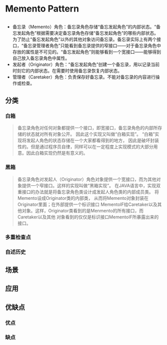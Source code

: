 # Memento Pattern
> 

## 
* 备忘录（Memento）角色：备忘录角色存储“备忘发起角色”的内部状态。“备忘发起角色”根据需要决定备忘录角色存储“备忘发起角色”的哪些内部状态。为了防止“备忘发起角色”以外的其他对象访问备忘录。备忘录实际上有两个接口，“备忘录管理者角色”只能看到备忘录提供的窄接口——对于备忘录角色中存放的属性是不可见的。“备忘发起角色”则能够看到一个宽接口——能够得到自己放入备忘录角色中属性。
* 发起者（Originator）角色：“备忘发起角色”创建一个备忘录，用以记录当前时刻它的内部状态。在需要时使用备忘录恢复内部状态。
* 管理者（Caretaker）角色：负责保存好备忘录。不能对备忘录的内容进行操作或检查。

## 分类

### 白箱
> 备忘录角色对任何对象都提供一个接口，即宽接口，备忘录角色的内部所存储的状态就对所有对象公开。
因此这个实现又叫做“白箱实现”。 “白箱”实现将发起人角色的状态存储在一个大家都看得到的地方，
因此是破坏封装性的。但是通过程序员自律，同样可以在一定程度上实现模式的大部分用意。因此白箱实现仍然是有意义的。

### 黑箱
> 备忘录角色对发起人（Originator）角色对象提供一个宽接口，而为其他对象提供一个窄接口。这样的实现叫做“黑箱实现”。
在JAVA语言中，实现双重接口的办法就是将备忘录角色类设计成发起人角色类的内部成员类。 将Memento设成Originator类的内部类，
从而将Memento对象封装在Originator里面；在外部提供一个标识接口 MementoIF给Caretaker以及其他对象。这样，Originator类看到的是Menmento的所有接口，而Caretaker以及其他 对象看到的仅仅是标识接口MementoIF所暴露出来的接口。

### 多重检查点

### 自述历史

## 场景

## 应用

## 优缺点
### 优点

### 缺点


